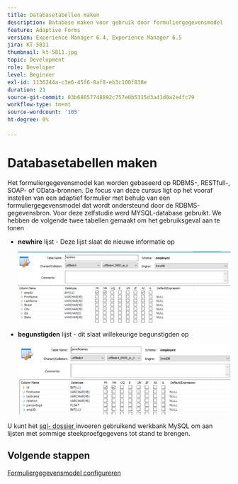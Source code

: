 ```yaml
---
title: Databasetabellen maken
description: Database maken voor gebruik door formuliergegevensmodel
feature: Adaptive Forms
version: Experience Manager 6.4, Experience Manager 6.5
jira: KT-5811
thumbnail: kt-5811.jpg
topic: Development
role: Developer
level: Beginner
exl-id: 1136244a-c3e6-45f6-8af8-eb3c100f838e
duration: 21
source-git-commit: 03b68057748892c757e0b5315d3a41d0a2e4fc79
workflow-type: tm+mt
source-wordcount: '105'
ht-degree: 0%

---
```


# Databasetabellen maken

Het formuliergegevensmodel kan worden gebaseerd op RDBMS-, RESTfull-, SOAP- of OData-bronnen. De focus van deze cursus ligt op het vooraf instellen van een adaptief formulier met behulp van een formuliergegevensmodel dat wordt ondersteund door de RDBMS-gegevensbron. Voor deze zelfstudie werd MYSQL-database gebruikt. We hebben de volgende twee tabellen gemaakt om het gebruiksgeval aan te tonen

* **newhire** lijst - Deze lijst slaat de nieuwe informatie op

  ![ newhire ](assets/newhire-table.png)


* **begunstigden** lijst - dit slaat willekeurige begunstigden op

  ![ begunstigden ](assets/beneficiaries-table.png)

U kunt het [ sql- dossier ](assets/db-schema.sql) invoeren gebruikend werkbank MySQL om aan lijsten met sommige steekproefgegevens tot stand te brengen.

## Volgende stappen

[Formuliergegevensmodel configureren](./configuring-form-data-model.md)
